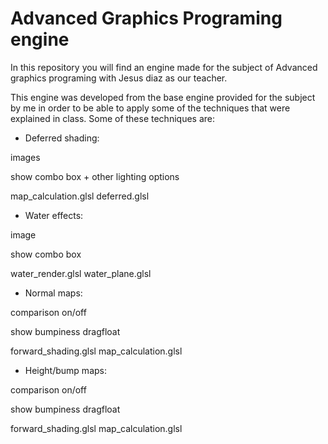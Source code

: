 # Advanced Graphics Programing engine
In this repository you will find an engine made for the subject of Advanced graphics programing with Jesus diaz as our teacher.

This engine was developed from the base engine provided for the subject by me in order to be able to apply some of the techniques that were explained in class. Some of these techniques are:

* Deferred shading:

images

show combo box + other lighting options

map_calculation.glsl
deferred.glsl

* Water effects:

image

show combo box

water_render.glsl
water_plane.glsl

* Normal maps:

comparison on/off

show bumpiness dragfloat

forward_shading.glsl
map_calculation.glsl

* Height/bump maps:

comparison on/off

show bumpiness dragfloat

forward_shading.glsl
map_calculation.glsl
